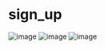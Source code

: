 # sign_up
![image](https://github.com/Dadaxon-07/Sign/assets/122969603/14c0f858-1c74-4800-a407-74a83dffee35)
![image](https://github.com/Dadaxon-07/Sign/assets/122969603/fe64b8d8-ed96-4822-99a0-2a7b6ffa7bf5)
![image](https://github.com/Dadaxon-07/Sign/assets/122969603/f18bb353-4869-4417-a900-b5c807371095)


